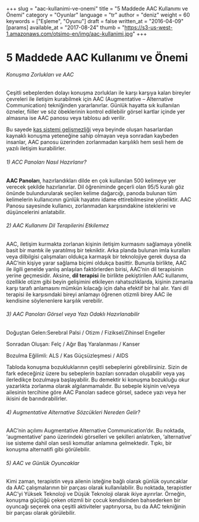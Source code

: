 +++
slug = "aac-kullanimi-ve-onemi"
title = "5 Maddede AAC Kullanımı ve Önemi"
category = "Oyunlar"
language = "tr"
author = "deniz"
weight = 60
keywords = ["Eşleme", "Oyunu"]
draft = false
written_at = "2016-04-09"
[params]
available_at = "2017-08-24"
thumb = "https://s3-us-west-1.amazonaws.com/otsimo-en/img/aac-kullanimi.jpg"
+++

# 5 Maddede AAC Kullanımı ve Önemi

###### Konuşma Zorlukları ve AAC

Çeşitli sebeplerden dolayı konuşma zorlukları ile karşı karşıya kalan bireyler çevreleri ile iletişim kurabilmek için AAC (Augmentative – Alternative Communication) tekniğinden yararlanırlar. Günlük hayatta sık kullanılan özneler, fiiller ve söz öbeklerinin kontrol edilebilir görsel kartlar içinde yer almasına ise AAC panosu veya tablosu adı verilir.

Bu sayede [kas sistemi gelişmezliği](/parmakisaretibecerisininogretimi/) veya beyinde oluşan hasarlardan kaynaklı konuşma yeteneğine sahip olmayan veya sonradan kaybeden insanlar, AAC panosu üzerinden zorlanmadan karşılıklı hem sesli hem de yazılı iletişim kurabilirler.

###### 1) ACC Panoları Nasıl Hazırlanır?

**AAC Panoları**, hazırlandıkları dilde en çok kullanılan 500 kelimeye yer verecek şekilde hazırlanırlar. Dil öğreniminde geçerli olan 95/5 kuralı göz önünde bulundurularak seçilen kelime dağarcığı, panoda bulunan tüm kelimelerin kullanıcının günlük hayatını idame ettirebilmesine yöneliktir. AAC Panosu sayesinde kullanıcı, zorlanmadan karşısındakine isteklerini ve düşüncelerini anlatabilir.
###### 2) AAC Kullanımı Dil Terapilerini Etkilemez

AAC, iletişim kurmakta zorlanan kişinin iletişim kurmasını sağlamaya yönelik basit bir mantık ile yaratılmış bir tekniktir. Arka planda bulunan imla kuralları veya dilbilgisi çalışmaları oldukça karmaşık bir teknolojiye gerek duysa da AAC’nin kişiye yarar sağlama biçimi oldukça basittir. Bununla birlikte, AAC ile ilgili genelde yanlış anlaşılan faktörlerden birisi, AAC’nin dil terapisinin yerine geçmesidir. Aksine, **dil terapisi** ile birlikte pekiştirilen AAC kullanımı, özellikle otizm gibi beyin gelişimini etkileyen rahatsızlıklarda, kişinin zamanla karşı tarafı anlamasını mümkün kılacağı için daha efektif bir hal alır. Yani dil terapisi ile karşısındaki bireyi anlamayı öğrenen otizmli birey AAC ile kendisine söylenenlere karşılık verebilir.

###### 3) AAC Panoları Görsel veya Yazı Odaklı Hazırlanabilir

Doğuştan Gelen:Serebral Palsi / Otizm / Fiziksel/Zihinsel Engeller

Sonradan Oluşan: Felç / Ağır Baş Yaralanması / Kanser

Bozulma Eğilimli: ALS / Kas Güçsüzleşmesi / AIDS

Tabloda konuşma bozukluklarının çeşitli sebeplerini görebilirsiniz. Sizin de fark edeceğiniz üzere bu sebeplerin bazıları sonradan oluşabilir veya yaş ilerledikçe bozulmaya başlayabilir. Bu demektir ki konuşma bozukluğu okur yazarlıkta zorlanma olarak algılanmamalıdır. Bu sebeple kişinin ve/veya ailesinin tercihine göre AAC Panoları sadece görsel, sadece yazı veya her ikisini de barındırabilirler.


###### 4) Augmentative Alternative Sözcükleri Nereden Gelir?

AAC’nin açılımı Augmentative Alternative Communication’dır. Bu noktada, ‘augmentative’ pano üzerindeki görselleri ve şekilleri anlatırken, ‘alternative’ ise sisteme dahil olan sesli komutlar anlamına gelmektedir. Tıpkı, bir konuşma alternatifi gibi görülebilir.

###### 5) AAC ve Günlük Oyuncaklar

Kimi zaman, terapistin veya ailenin isteğine bağlı olarak günlük oyuncaklar da AAC çalışmalarının bir parçası olarak kullanılabilir. Bu noktada, terapistler AAC’yi Yüksek Teknoloji ve Düşük Teknoloji olarak ikiye ayırırlar. Örneğin, konuşma güçlüğü çeken otizmli bir çocuk kendisinden bahsederken bir oyuncağı seçerek ona çeşitli aktiviteler yaptırıyorsa, bu da AAC tekniğinin bir parçası olarak görülebilir.

